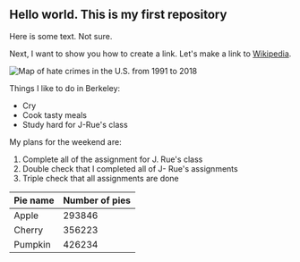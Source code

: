 ## Hello world. This is my first repository

Here is some text. Not sure. 

Next, I want to show you how to create a link. Let's make a link to [Wikipedia](https://wikipedia.org/).

![Map of hate crimes in the U.S. from 1991 to 2018](https://docs.google.com/spreadsheets/d/e/2PACX-1vSgfU9ZCCNPPkCTQ9LpLqqkH3g0E1iFDpKI9tdbEDAcNOtYgmcLMET2vRlj6TtNcblKbU39P-Hsr6zS/pubchart?oid=384071508&format=image)

Things I like to do in Berkeley:

* Cry 
* Cook tasty meals
* Study hard for J-Rue's class

My plans for the weekend are:

1. Complete all of the assignment for J. Rue's class
2. Double check that I completed all of J- Rue's assignments
3. Triple check that all assignments are done

| Pie name | Number of pies |
|----------|----------------|
| Apple    | 293846         |
| Cherry   | 356223         |
| Pumpkin  | 426234         |
